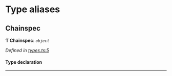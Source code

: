 

# Type aliases

<a id="chainspec"></a>

##  Chainspec

**Ƭ Chainspec**: *`object`*

*Defined in [types.ts:5](https://github.com/polkadot-js/common/blob/1e6eb2c/packages/chainspec/src/types.ts#L5)*

#### Type declaration

___

